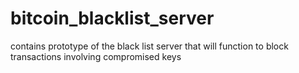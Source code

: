 # bitcoin_blacklist_server
contains prototype of the black list server that will function to block transactions involving compromised keys
